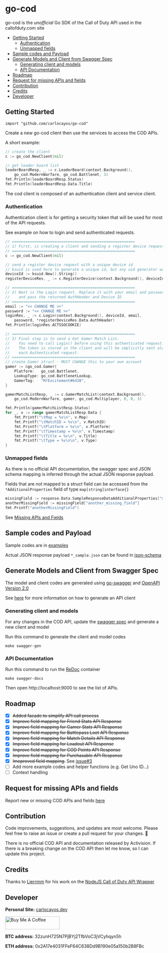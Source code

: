 # go-cod

go-cod is the _unofficial_ Go SDK of the Call of Duty API used in the callofduty.com site

- [Getting Started](#getting-started)
    * [Authentication](#authentication)
    * [Unmapped fields](#unmapped-fields)
- [Sample codes and Payload](#sample-codes-and-payload)
- [Generate Models and Client from Swagger Spec](#generate-models-and-client-from-swagger-spec)
    * [Generating client and models](#generating-client-and-models)
    * [API Documentation](#api-documentation)
- [Roadmap](#roadmap)
- [Request for missing APIs and fields](#request-for-missing-apis-and-fields)
- [Contribution](#contribution)
- [Credits](#credits)
- [Developer](#developer)

## Getting Started
```
import "github.com/carlocayos/go-cod"
```

Create a new go-cod client then use the services to access the COD APIs.

A short example:
```go
// create the client
c := go_cod.NewClient(nil)

// get leader board list
leaderBoardResp, _ := c.LeaderBoard(context.Background(), 
    go_cod.ModernWarfare, go_cod.Battlenet, 3)
fmt.Println(leaderBoardResp.Status)
fmt.Println(leaderBoardResp.Data.Title)
```

The cod client is composed of an authentication client and service client.

### Authentication

Authentication client is for getting a security token that will be used for most of the API requests.

See example on how to login and send authenticated requests.

```go
// =======================================================
// 1) First, is creating a client and sending a register device request
// =======================================================
c := go_cod.NewClient(nil)

// send a register device request with a unique device id
// ksuid is used here to generate a unique id, but any uid generator would be fine
deviceId := ksuid.New().String()
registerDeviceRes, _ := c.RegisterDevice(context.Background(), deviceId)

// =======================================================
// 2) Next is the Login request. Replace it with your email and password
//    and pass the returned AuthHeader and Device ID
// =======================================================
email := "<< CHANGE ME >>"
password := "<< CHANGE ME >>"
loginRes, _ := c.Login(context.Background(), deviceId, email, 
    password, *registerDeviceRes.Data.AuthHeader)
fmt.Println(loginRes.ACTSSOCOOKIE)

// =======================================================
// 3) Final step is to send a Get Gamer Match List.
//    You need to call Login() before using this authenticated request.
//    The token is stored in the client and will be implicitly sent along 
//    each Authenticated request.
// =======================================================
// create Gamer struct - MUST CHANGE this to your own account
gamer := &go_cod.Gamer{
    Platform:   go_cod.Battlenet,
    LookupType: go_cod.BattlenetLookup,
    GamerTag:   "MrExcitement#6438",
}

gamerMatchListResp, _ := c.GamerMatchList(context.Background(), 
    go_cod.ModernWarfare, gamer, go_cod.Multiplayer, 0, 0, 3)

fmt.Println(gamerMatchListResp.Status)
for _, v := range gamerMatchListResp.Data {
    fmt.Printf("\tMap = %v\n", v.Map)
    fmt.Printf("\tMatchID = %v\n", v.MatchID)
    fmt.Printf("\tPlatform = %v\n", v.Platform)
    fmt.Printf("\tTimestamp = %v\n", v.Timestamp)
    fmt.Printf("\tTitle = %v\n", v.Title)
    fmt.Printf("\tType = %v\n\n", v.Type)
}
```

### Unmapped fields

As there is no official API documentation, the swagger spec and JSON schema mapping is inferred through the 
actual JSON response payload.

Fields that are not mapped to a struct field can be accessed from the `*AdditionalProperties` field of type `map[string]interface{}`

```go
missingField := response.Data.SampleResponseDataAdditionalProperties["missing_field_name"].(map[string]interface{})
anotherMissingField := missingField["another_missing_field"]
fmt.Printf("anotherMissingField")
```

See [Missing APIs and Fields](#missing-apis-and-fields)

## Sample codes and Payload

Sample codes are in [examples](examples)

Actual JSON response payload `*_sample.json` can be found in [json-schema](api/specs/v1.0.0/json-schema)

## Generate Models and Client from Swagger Spec

The model and client codes are generated using [go-swagger](https://github.com/go-swagger/go-swagger) and
[OpenAPI Version 2.0](https://swagger.io/specification/v2/)

See [here](https://goswagger.io/generate/client.html) for more information on how to generate an API client

### Generating client and models

For any changes in the COD API, update the [swagger spec](api/specs) and generate a new client and model

Run this command to generate the client and model codes
```shell
make swagger-gen
```

### API Documentation

Run this command to run the [ReDoc](https://github.com/bfirsh/docker-redoc) container
```shell
make swagger-docs
```

Then open http://localhost:9000 to see the list of APIs.

## Roadmap

- [X] ~~Added facade to simplify API call process~~
- [X] ~~Improve field mapping for Friend Stats API Response~~
- [X] ~~Improve field mapping for Gamer Stats API Response~~
- [X] ~~Improve field mapping for Battlepass Loot API Response~~
- [X] ~~Improve field mapping for Match Details API Response~~
- [X] ~~Improve field mapping for Loadout API Response~~
- [X] ~~Improve field mapping for COD Points API Response~~
- [X] ~~Improve field mapping for Purchasable API Response~~
- [X] ~~Imoproved field mapping.~~ See [issue#3](https://github.com/carlocayos/go-cod/issues/3)
- [ ] Add more example codes and helper functions (e.g. Get Uno ID...)
- [ ] Context handling

## Request for missing APIs and fields

Report new or missing COD APIs and fields [here](https://github.com/carlocayos/go-cod/issues/new?assignees=&labels=enhancement&template=add-api-or-field.md&title=Reques+to+add+a+new+field+or+API)

## Contribution
Code improvements, suggestions, and updates are most welcome. Please feel free to raise an issue or create a pull
request for your changes. 🙂

There is no official COD API and documentation released by Activision. If there is a breaking change on the COD API 
then let me know, so I can update this project. 

## Credits

Thanks to [Lierrmm](https://github.com/Lierrmm) for his work on the [NodeJS Call of Duty API Wrapper](https://github.com/Lierrmm/Node-CallOfDuty)

## Developer

**Personal Site:** [carlocayos.dev](https://carlocayos.dev)

<a href="https://www.buymeacoffee.com/ccayos" target="_blank"><img src="https://cdn.buymeacoffee.com/buttons/default-orange.png" alt="Buy Me A Coffee" height="41" width="174"></a>

**BTC address:** 32zunH725N7PjBYj2TfbVoC3jVCyhqyn5h

**ETH address:** 0x2A17e4031FFeF64C638Dd9B190e05a150b2B8FBc
